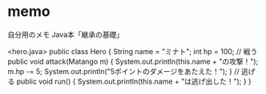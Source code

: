 # memo
自分用のメモ
Java本「継承の基礎」

<hero.java>
public class Hero {
  String name = "ミナト";
  int hp = 100;
  // 戦う
  public void attack(Matango m) {
    System.out.println(this.name + "の攻撃！");
    m.hp -= 5;
    System.out.println("5ポイントのダメージをあたえた！");
  }
  // 逃げる
  public void run() {
    System.out.println(this.name + "は逃げ出した！");
  }
}
